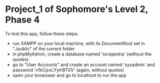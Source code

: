 # Project_1 of Sophomore's Level 2, Phase 4  
  
To test this app, follow these steps:  
  
* run XAMPP on your local machine, with its DocumentRoot set in "./public" of the current folder  
* in phpMyAdmin, create a database named 'scrapesha' (without the quotes)  
* go to "User Accounts" and create an account named 'sysadmin' and password 'v1kCjsvLYytrBTGV' (again, without quotes)  
* open your browswer and go to localhost to run the app

